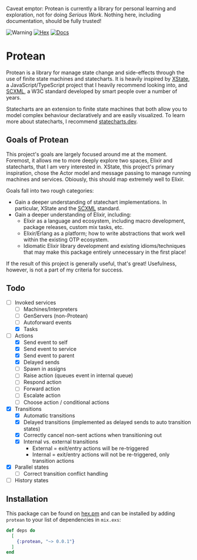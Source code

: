 Caveat emptor: Protean is currently a library for personal learning and exploration, not for doing _Serious Work_. Nothing here, including documentation, should be fully trusted!

![Warning](https://img.shields.io/badge/Warning-Experimental-critical?labelColor=870800&color=d11a0f) [![Hex](https://img.shields.io/badge/protean-v0.0.1-orange)](https://hex.pm/packages/protean) [![Docs](https://img.shields.io/badge/-Docs-informational)](https://hexdocs.pm/protean/)

# Protean

Protean is a library for manage state change and side-effects through the use of finite state machines and statecharts. It is heavily inspired by [XState](https://xstate.js.org/docs/), a JavaScript/TypeScript project that I heavily recommend looking into, and [SCXML](https://www.w3.org/TR/scxml/), a W3C standard developed by smart people over a number of years.

Statecharts are an extension to finite state machines that both allow you to model complex behaviour declaratively and are easily visualized. To learn more about statecharts, I recommend [statecharts.dev](https://statecharts.dev/).

## Goals of Protean

This project's goals are largely focused around me at the moment. Foremost, it allows me to more deeply explore two spaces, Elixir and statecharts, that I am very interested in. XState, this project's primary inspiration, chose the Actor model and message passing to manage running machines and services. Obiously, this should map extremely well to Elixir.

Goals fall into two rough categories:

- Gain a deeper understanding of statechart implementations. In particular, XState and the [SCXML](https://www.w3.org/TR/scxml/) standard.
- Gain a deeper understanding of Elixir, including:
  - Elixir as a language and ecosystem, including macro development, package releases, custom mix tasks, etc.
  - Elixir/Erlang as a platform; how to write abstractions that work well within the existing OTP ecosystem.
  - Idiomatic Elixir library development and existing idioms/techniques that may make this package entirely unnecessary in the first place!

If the result of this project is generally useful, that's great! Usefulness, however, is not a part of my criteria for success.

## Todo

- [ ] Invoked services
  - [ ] Machines/Interpreters
  - [ ] GenServers (non-Protean)
  - [ ] Autoforward events
  - [x] Tasks
- [ ] Actions
  - [x] Send event to self
  - [x] Send event to service
  - [x] Send event to parent
  - [x] Delayed sends
  - [ ] Spawn in assigns
  - [ ] Raise action (queues event in internal queue)
  - [ ] Respond action
  - [ ] Forward action
  - [ ] Escalate action
  - [ ] Choose action / conditional actions
- [x] Transitions
  - [x] Automatic transitions
  - [x] Delayed transitions (implemented as delayed sends to auto transition states)
  - [x] Correctly cancel non-sent actions when transitioning out
  - [x] Internal vs. external transitions
    - External = exit/entry actions will be re-triggered
    - Internal = exit/entry actions will not be re-triggered, only transition actions
- [x] Parallel states
  - [ ] Correct transition conflict handling
- [ ] History states

## Installation

This package can be found on [hex.pm](https://hex.pm/packages/protean) and can be installed by adding `protean` to your list of dependencies in `mix.exs`:

```elixir
def deps do
  [
    {:protean, "~> 0.0.1"}
  ]
end
```
